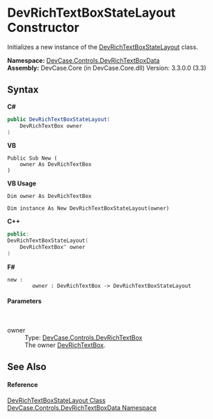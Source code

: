 # DevRichTextBoxStateLayout Constructor 
 

Initializes a new instance of the <a href="T_DevCase_Controls_DevRichTextBoxData_DevRichTextBoxStateLayout">DevRichTextBoxStateLayout</a> class.

**Namespace:**&nbsp;<a href="N_DevCase_Controls_DevRichTextBoxData">DevCase.Controls.DevRichTextBoxData</a><br />**Assembly:**&nbsp;DevCase.Core (in DevCase.Core.dll) Version: 3.3.0.0 (3.3)

## Syntax

**C#**<br />
``` C#
public DevRichTextBoxStateLayout(
	DevRichTextBox owner
)
```

**VB**<br />
``` VB
Public Sub New ( 
	owner As DevRichTextBox
)
```

**VB Usage**<br />
``` VB Usage
Dim owner As DevRichTextBox

Dim instance As New DevRichTextBoxStateLayout(owner)
```

**C++**<br />
``` C++
public:
DevRichTextBoxStateLayout(
	DevRichTextBox^ owner
)
```

**F#**<br />
``` F#
new : 
        owner : DevRichTextBox -> DevRichTextBoxStateLayout
```


#### Parameters
&nbsp;<dl><dt>owner</dt><dd>Type: <a href="T_DevCase_Controls_DevRichTextBox">DevCase.Controls.DevRichTextBox</a><br />The owner <a href="T_DevCase_Controls_DevRichTextBox">DevRichTextBox</a>.</dd></dl>

## See Also


#### Reference
<a href="T_DevCase_Controls_DevRichTextBoxData_DevRichTextBoxStateLayout">DevRichTextBoxStateLayout Class</a><br /><a href="N_DevCase_Controls_DevRichTextBoxData">DevCase.Controls.DevRichTextBoxData Namespace</a><br />